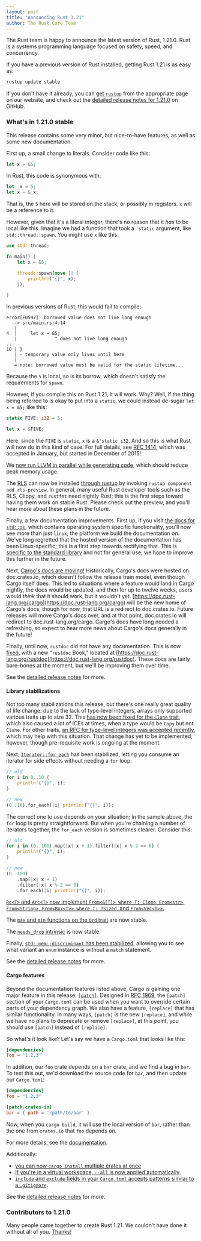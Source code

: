 ```yaml
---
layout: post
title: "Announcing Rust 1.21"
author: The Rust Core Team
---
```


The Rust team is happy to announce the latest version of Rust, 1.21.0. Rust
is a systems programming language focused on safety, speed, and concurrency.

If you have a previous version of Rust installed, getting Rust 1.21 is as easy as:

```bash
rustup update stable
```

If you don't have it already, you can [get `rustup`][install] from the
appropriate page on our website, and check out the [detailed release notes for
1.21.0][notes] on GitHub.

[install]: https://www.rust-lang.org/install.html
[notes]: https://github.com/rust-lang/rust/blob/master/RELEASES.md#version-1210-2017-10-12

### What's in 1.21.0 stable

This release contains some very minor, but nice-to-have features, as well as
some new documentation.

First up, a small change to literals. Consider code like this:

```rust
let x = &5;
```

In Rust, this code is synonymous with:

```rust
let _x = 5;
let x = &_x;
```

That is, the `5` here will be stored on the stack, or possibly in registers.
`x` will be a reference to it.

However, given that it's a literal integer, there's no reason that it *has*
to be local like this. Imagine we had a function that took a `'static` argument,
like `std::thread::spawn`. You might use `x` like this:


```rust
use std::thread;

fn main() {
    let x = &5;

    thread::spawn(move || {
        println!("{}", x);
    });

}
```

In previous versions of Rust, this would fail to compile:

```text
error[E0597]: borrowed value does not live long enough
  --> src/main.rs:4:14
   |
4  |     let x = &5;
   |              ^ does not live long enough
...
10 | }
   | - temporary value only lives until here
   |
   = note: borrowed value must be valid for the static lifetime...
```

Because the `5` is local, so is its borrow, which doesn't satisfy the
requirements for `spawn`.

However, if you compile this on Rust 1.21, it will work. Why? Well,
if the thing being referred to is okay to put into a `static`, we could
instead de-sugar `let x = &5;` like this:

```rust
static FIVE: i32 = 5;

let x = &FIVE;
```

Here, since the `FIVE` is `static`, `x` is a `&'static i32`. And so this
is what Rust will now do in this kind of case. For full details, see [RFC 1414],
which was accepted in January, but started in December of 2015!

[RFC 1414]: https://github.com/rust-lang/rfcs/blob/master/text/1414-rvalue_static_promotion.md

We [now run LLVM in parallel while generating
code](https://github.com/rust-lang/rust/pull/43506), which should reduce peak
memory usage.

The [RLS](https://github.com/rust-lang-nursery/rls/) can now be installed
[through rustup](https://github.com/rust-lang/rust/pull/44204) by invoking
`rustup component add rls-preview`. In general, many useful Rust developer
tools such as the RLS, Clippy, and `rustfmt` need nightly Rust; this is the
first steps toward having them work on stable Rust. Please check out the
preview, and you'll hear more about these plans in the future.

Finally, a few documentation improvements. First up, if you visit [the docs
for `std::os`](https://doc.rust-lang.org/stable/std/os/), which contains
operating system specific functionality, you'll now see more than just `linux`,
the platform we build the documentation on. We've long regretted that the hosted
version of the documentation has been Linux-specific; this is a first step towards
rectifying that. This is [specific to the standard
library](https://github.com/rust-lang/rust/pull/43348) and not for general use;
we hope to improve this further in the future.

Next, [Cargo's docs are moving!](https://github.com/rust-lang/rust/pull/43916)
Historically, Cargo's docs were hosted on doc.crates.io, which doesn't follow
the release train model, even though Cargo itself does. This led to situations
where a feature would land in Cargo nightly, the docs would be updated, and
then for up to twelve weeks, users would *think* that it should work, but it
wouldn't yet. [https://doc.rust-lang.org/cargo](https://doc.rust-lang.org/cargo)
will be the new home of Cargo's docs, though for now, that URL is a redirect to
doc.crates.io. Future releases will move Cargo's docs over, and at that point,
doc.crates.io will redirect to doc.rust-lang.org/cargo. Cargo's docs have long
needed a refreshing, so expect to hear more news about Cargo's docs generally
in the future!

Finally, until now, `rustdoc` did not have any documentation. This is now
[fixed](https://github.com/rust-lang/rust/pull/43863), with a new "`rustdoc`
Book," located at
[https://doc.rust-lang.org/rustdoc](https://doc.rust-lang.org/rustdoc). These
docs are fairly bare-bones at the moment, but we'll be improving them over
time.

See the [detailed release notes][notes] for more.

#### Library stabilizations

Not too many stabilizations this release, but there's one really great
quality of life change: due to the lack of type-level integers, arrays only
supported various traits up to size 32. This [has now been fixed for the
`Clone` trait](https://github.com/rust-lang/rust/pull/43690), which also
caused a lot of ICEs at times, when a type would be `Copy` but not `Clone`.
For other traits, [an RFC for type-level integers was accepted
recently](https://github.com/rust-lang/rfcs/blob/master/text/2000-const-generics.md),
which may help with this situation. That change has yet to be implemented, however,
though pre-requisite work is ongoing at the moment.

Next, [`Iterator::for_each`](https://github.com/rust-lang/rust/pull/44567) has
been stabilized, letting you consume an iterator for side effects without needing
a `for` loop:

```rust
// old
for i in 0..10 {
    println!("{}", i);
}

// new
(0..10).for_each(|i| println!("{}", i));
```

The correct one to use depends on your situation; in the sample above, the `for` loop
is pretty straightforward. But when you're chaining a number of iterators together,
the `for_each` version is sometimes clearer. Consider this:

```rust
// old
for i in (0..100).map(|x| x + 1).filter(|x| x % 2 == 0) {
    println!("{}", i);
}

// new
(0..100)
    .map(|x| x + 1)
    .filter(|x| x % 2 == 0)
    .for_each(|i| println!("{}", i));
```

[`Rc<T>` and `Arc<T>` now implement `From<&[T]> where T: Clone`, `From<str>`,
`From<String>`, `From<Box<T>> where T: ?Sized`, and
`From<Vec<T>>`.](https://github.com/rust-lang/rust/pull/42565)

The [`max` and `min` functions on the `Ord`
trait](https://github.com/rust-lang/rust/pull/44593) are now stable.

The [`needs_drop` intrinsic](https://github.com/rust-lang/rust/pull/44639)
is now stable.

Finally, [`std::mem::discriminant` has been
stabilized](https://doc.rust-lang.org/std/mem/fn.discriminant.html), allowing
you to see what variant an `enum` instance is without a `match` statement.

See the [detailed release notes][notes] for more.

#### Cargo features

Beyond the documentation features listed above, Cargo is gaining one major
feature in this release:
[`[patch]`](https://github.com/rust-lang/cargo/pull/4123). Designed in [RFC
1969](https://github.com/rust-lang/rfcs/blob/master/text/1969-cargo-prepublish.md),
the `[patch]` section of your `Cargo.toml` can be used when you want to
override certain parts of your dependency graph. We also have a feature,
`[replace]` that has similar functionality. In many ways, `[patch]` is the new
`[replace]`, and while we have no plans to deprecate or remove `[replace]`,
at this point, you should use `[patch]` instead of `[replace]`.

So what's it look like? Let's say we have a `Cargo.toml` that looks like this:

```toml
[dependencies]
foo = "1.2.3"
```

In addition, our `foo` crate depends on a `bar` crate, and we find a bug in
`bar`. To test this out, we'd download the source code for `bar`, and then
update our `Cargo.toml`:

```toml
[dependencies]
foo = "1.2.3"

[patch.crates-io]
bar = { path = '/path/to/bar' }
```

Now, when you `cargo build`, it will use the local version of `bar`, rather
than the one from `crates.io` that `foo` depends on.

For more details, see the
[documentation](http://doc.crates.io/manifest.html#the-patch-section).

Additionally:

* [you can now `cargo install` multiple crates at
  once](https://github.com/rust-lang/cargo/pull/4216)
* [If you're in a virtual workspace, `--all` is now
  applied automatically](https://github.com/rust-lang/cargo/pull/4335).
* [`include` and `exclude` fields in your `Cargo.toml` accepts patterns similar
  to a `.gitignore`](https://github.com/rust-lang/cargo/pull/4270).

See the [detailed release notes][notes] for more.

### Contributors to 1.21.0

Many people came together to create Rust 1.21. We couldn't have done it without
all of you. [Thanks!](https://thanks.rust-lang.org/rust/1.21.0)
